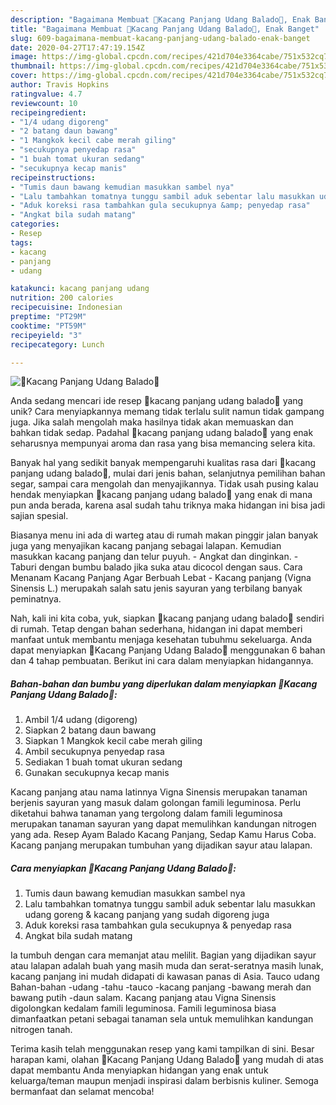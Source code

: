 ```yaml
---
description: "Bagaimana Membuat 🍲Kacang Panjang Udang Balado🍲, Enak Banget"
title: "Bagaimana Membuat 🍲Kacang Panjang Udang Balado🍲, Enak Banget"
slug: 609-bagaimana-membuat-kacang-panjang-udang-balado-enak-banget
date: 2020-04-27T17:47:19.154Z
image: https://img-global.cpcdn.com/recipes/421d704e3364cabe/751x532cq70/🍲kacang-panjang-udang-balado🍲-foto-resep-utama.jpg
thumbnail: https://img-global.cpcdn.com/recipes/421d704e3364cabe/751x532cq70/🍲kacang-panjang-udang-balado🍲-foto-resep-utama.jpg
cover: https://img-global.cpcdn.com/recipes/421d704e3364cabe/751x532cq70/🍲kacang-panjang-udang-balado🍲-foto-resep-utama.jpg
author: Travis Hopkins
ratingvalue: 4.7
reviewcount: 10
recipeingredient:
- "1/4 udang digoreng"
- "2 batang daun bawang"
- "1 Mangkok kecil cabe merah giling"
- "secukupnya penyedap rasa"
- "1 buah tomat ukuran sedang"
- "secukupnya kecap manis"
recipeinstructions:
- "Tumis daun bawang kemudian masukkan sambel nya"
- "Lalu tambahkan tomatnya tunggu sambil aduk sebentar lalu masukkan udang goreng &amp; kacang panjang yang sudah digoreng juga"
- "Aduk koreksi rasa tambahkan gula secukupnya &amp; penyedap rasa"
- "Angkat bila sudah matang"
categories:
- Resep
tags:
- kacang
- panjang
- udang

katakunci: kacang panjang udang 
nutrition: 200 calories
recipecuisine: Indonesian
preptime: "PT29M"
cooktime: "PT59M"
recipeyield: "3"
recipecategory: Lunch

---
```



![🍲Kacang Panjang Udang Balado🍲](https://img-global.cpcdn.com/recipes/421d704e3364cabe/751x532cq70/🍲kacang-panjang-udang-balado🍲-foto-resep-utama.jpg)

Anda sedang mencari ide resep 🍲kacang panjang udang balado🍲 yang unik? Cara menyiapkannya memang tidak terlalu sulit namun tidak gampang juga. Jika salah mengolah maka hasilnya tidak akan memuaskan dan bahkan tidak sedap. Padahal 🍲kacang panjang udang balado🍲 yang enak seharusnya mempunyai aroma dan rasa yang bisa memancing selera kita.

Banyak hal yang sedikit banyak mempengaruhi kualitas rasa dari 🍲kacang panjang udang balado🍲, mulai dari jenis bahan, selanjutnya pemilihan bahan segar, sampai cara mengolah dan menyajikannya. Tidak usah pusing kalau hendak menyiapkan 🍲kacang panjang udang balado🍲 yang enak di mana pun anda berada, karena asal sudah tahu triknya maka hidangan ini bisa jadi sajian spesial.

Biasanya menu ini ada di warteg atau di rumah makan pinggir jalan banyak juga yang menyajikan kacang panjang sebagai lalapan. Kemudian masukkan kacang panjang dan telur puyuh. - Angkat dan dinginkan. - Taburi dengan bumbu balado jika suka atau dicocol dengan saus. Cara Menanam Kacang Panjang Agar Berbuah Lebat - Kacang panjang (Vigna Sinensis L.) merupakah salah satu jenis sayuran yang terbilang banyak peminatnya.


Nah, kali ini kita coba, yuk, siapkan 🍲kacang panjang udang balado🍲 sendiri di rumah. Tetap dengan bahan sederhana, hidangan ini dapat memberi manfaat untuk membantu menjaga kesehatan tubuhmu sekeluarga. Anda dapat menyiapkan 🍲Kacang Panjang Udang Balado🍲 menggunakan 6 bahan dan 4 tahap pembuatan. Berikut ini cara dalam menyiapkan hidangannya.

<!--inarticleads1-->

##### Bahan-bahan dan bumbu yang diperlukan dalam menyiapkan 🍲Kacang Panjang Udang Balado🍲:

1. Ambil 1/4 udang (digoreng)
1. Siapkan 2 batang daun bawang
1. Siapkan 1 Mangkok kecil cabe merah giling
1. Ambil secukupnya penyedap rasa
1. Sediakan 1 buah tomat ukuran sedang
1. Gunakan secukupnya kecap manis


Kacang panjang atau nama latinnya Vigna Sinensis merupakan tanaman berjenis sayuran yang masuk dalam golongan famili leguminosa. Perlu diketahui bahwa tanaman yang tergolong dalam famili leguminosa merupakan tanaman sayuran yang dapat memulihkan kandungan nitrogen yang ada. Resep Ayam Balado Kacang Panjang, Sedap Kamu Harus Coba. Kacang panjang merupakan tumbuhan yang dijadikan sayur atau lalapan. 

<!--inarticleads2-->

##### Cara menyiapkan 🍲Kacang Panjang Udang Balado🍲:

1. Tumis daun bawang kemudian masukkan sambel nya
1. Lalu tambahkan tomatnya tunggu sambil aduk sebentar lalu masukkan udang goreng &amp; kacang panjang yang sudah digoreng juga
1. Aduk koreksi rasa tambahkan gula secukupnya &amp; penyedap rasa
1. Angkat bila sudah matang


Ia tumbuh dengan cara memanjat atau melilit. Bagian yang dijadikan sayur atau lalapan adalah buah yang masih muda dan serat-seratnya masih lunak, kacang panjang ini mudah didapati di kawasan panas di Asia. Tauco udang Bahan-bahan -udang -tahu -tauco -kacang panjang -bawang merah dan bawang putih -daun salam. Kacang panjang atau Vigna Sinensis digolongkan kedalam famili leguminosa. Famili leguminosa biasa dimanfaatkan petani sebagai tanaman sela untuk memulihkan kandungan nitrogen tanah. 

Terima kasih telah menggunakan resep yang kami tampilkan di sini. Besar harapan kami, olahan 🍲Kacang Panjang Udang Balado🍲 yang mudah di atas dapat membantu Anda menyiapkan hidangan yang enak untuk keluarga/teman maupun menjadi inspirasi dalam berbisnis kuliner. Semoga bermanfaat dan selamat mencoba!
